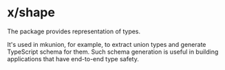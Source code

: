 # x/shape
The package provides representation of types.

It's used in mkunion, for example, to extract union types and generate TypeScript schema for them.
Such schema generation is useful in building applications that have end-to-end type safety.

